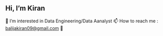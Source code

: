 ## Hi, I’m Kiran
👀 I’m interested in Data Engineering/Data Aanalyst
📫 How to reach me : balijakiran09@gmail.com 👋

<!--
**balijak/balijak** is a ✨ _special_ ✨ repository because its `README.md` (this file) appears on your GitHub profile.

Here are some ideas to get you started:
👋 Hi, I’m Kiran
👀 I’m interested in Data Engineering/Data Aanalyst
📫 How to reach me : balijakiran09@gmail.com
-->
